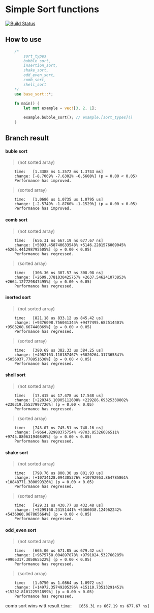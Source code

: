 # Simple Sort functions 

[![Build Status](https://travis-ci.org/userbq201/sort-rust-fn.svg?branch=master)](https://travis-ci.org/userbq201/sort-rust-fn)

## How to use

```rust
    /*
        sort_types
        bubble_sort,
        insertion_sort,
        shake_sort,
        odd_even_sort,
        comb_sort,
        shell_sort
    */
    use base_sort::*;
    
    fn main() {
        let mut example = vec![3, 2, 1];

        example.bubble_sort(); // example.[sort_types]()
    }
```

## Branch result

#### buble sort
> (not sorted array)
```
    time:   [1.3388 ms 1.3572 ms 1.3743 ms]
    change: [-8.7069% -7.6302% -6.5608%] (p = 0.00 < 0.05)
    Performance has improved.
```
> (sorted array)
```
    time:   [1.0686 us 1.0735 us 1.0795 us]
    change: [-2.5749% -1.8760% -1.1529%] (p = 0.00 < 0.05)
    Performance has improved.
```

#### comb sort
> (not sorted array)
```
    time:   [656.31 ns 667.19 ns 677.67 ns]
    change: [+5093.458740633548% +5146.2281576009045% +5205.441298795505%] (p = 0.00 < 0.05)
    Performance has regressed.
```
> (sorted array)
```
    time:   [306.36 ns 307.57 ns 308.98 ns]
    change: [+2609.3781030425757% +2637.546241073853% +2664.127729847495%] (p = 0.00 < 0.05)
    Performance has regressed.
```

#### inerted sort
> (not sorted array)
```
    time:   [821.18 us 833.12 us 845.42 us]
    change: [+9376098.756041344% +9477495.682514401% +9583208.667440869%] (p = 0.00 < 0.05)
    Performance has regressed.
```
> (sorted array)
```
    time:   [380.69 us 382.33 us 384.25 us]
    change: [+4982163.110187467% +5020264.317365841% +5056037.778851638%] (p = 0.00 < 0.05)
    Performance has regressed.
```

#### shell sort
> (not sorted array)
```
    time:   [17.415 us 17.478 us 17.548 us]
    change: [+228346.10905112608% +229286.69325338802% +230319.25537997726%] (p = 0.00 < 0.05)
    Performance has regressed.
```
> (sorted array)
```
    time:   [743.07 ns 745.51 ns 748.16 ns]
    change: [+9664.82980375754% +9703.85326686511% +9745.880631940849%] (p = 0.00 < 0.05)
    Performance has regressed.
```

#### shake sort
>  (not sorted array)
```
    time:   [798.76 us 800.30 us 801.93 us]
    change: [+10734128.094305376% +10792953.864785861% +10848771.380099326%] (p = 0.00 < 0.05)
    Performance has regressed.
```
> (sorted array)
```
    time:   [429.31 us 430.77 us 432.48 us]
    change: [+5299168.23151441% +5366038.124962242% +5436060.967865664%] (p = 0.00 < 0.05)
    Performance has regressed.
```

#### odd_even sort
> (not sorted array)
```
    time:   [665.06 us 671.85 us 679.42 us]
    change: [+9675758.004897878% +9791024.532760285% +9905317.305065522%] (p = 0.00 < 0.05)
    Performance has regressed.
```
> (sorted array)
```
    time:   [1.0750 us 1.0864 us 1.0972 us]
    change: [+14972.35749205396% +15110.73513291451% +15252.810122551899%] (p = 0.00 < 0.05)
    Performance has regressed.
```

comb sort wins witt result `time:   [656.31 ns 667.19 ns 677.67 ns]`